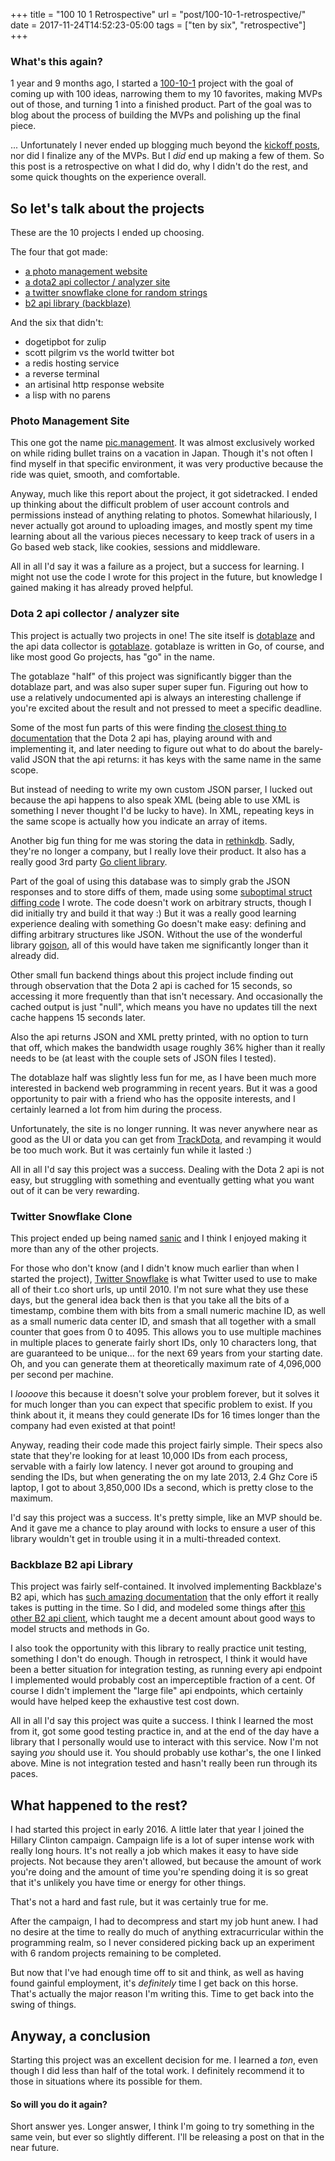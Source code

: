 +++
title = "100 10 1 Retrospective"
url = "post/100-10-1-retrospective/"
date = 2017-11-24T14:52:23-05:00
tags = ["ten by six", "retrospective"]
+++

### What's this again?

1 year and 9 months ago, I started a [100-10-1](/post/100-10-1) project with the
goal of coming up with 100 ideas, narrowing them to my 10 favorites, making MVPs
out of those, and turning 1 into a finished product.
Part of the goal was to blog about the process of building the MVPs and
polishing up the final piece.

... Unfortunately I never ended up blogging much beyond the [kickoff
posts](/tags/ten-by-six), nor did I finalize any of the MVPs.
But I _did_ end up making a few of them.
So this post is a retrospective on what I did do, why I didn't do the rest, and
some quick thoughts on the experience overall.

## So let's talk about the projects

These are the 10 projects I ended up choosing.

The four that got made:

- [a photo management website](#photo-management-site)
- [a dota2 api collector / analyzer site](#dotablaze)
- [a twitter snowflake clone for random strings](#twitter-snowflake-clone)
- [b2 api library (backblaze)](#backblaze-api)

And the six that didn't:

- dogetipbot for zulip
- scott pilgrim vs the world twitter bot
- a redis hosting service
- a reverse terminal
- an artisinal http response website
- a lisp with no parens

### Photo Management Site<a name="photo-management-site"></a>

This one got the name [pic.management](https://github.com/ifo/pic.management).
It was almost exclusively worked on while riding bullet trains on a vacation in
Japan.
Though it's not often I find myself in that specific environment, it was very
productive because the ride was quiet, smooth, and comfortable.

Anyway, much like this report about the project, it got sidetracked.
I ended up thinking about the difficult problem of user account controls and
permissions instead of anything relating to photos.
Somewhat hilariously, I never actually got around to uploading images, and
mostly spent my time learning about all the various pieces necessary to keep
track of users in a Go based web stack, like cookies, sessions and middleware.

All in all I'd say it was a failure as a project, but a success for learning.
I might not use the code I wrote for this project in the future, but knowledge I
gained making it has already proved helpful.

### Dota 2 api collector / analyzer site<a name="dotablaze"></a>

This project is actually two projects in one! The site itself is
[dotablaze](https://github.com/ifo/dotablaze) and the api data collector is
[gotablaze](https://github.com/ifo/gotablaze).
gotablaze is written in Go, of course, and like most good Go projects, has "go"
in the name.

The gotablaze "half" of this project was significantly bigger than the dotablaze
part, and was also super super super fun.
Figuring out how to use a relatively undocumented api is always an interesting
challenge if you're excited about the result and not pressed to meet a specific
deadline.

Some of the most fun parts of this were finding [the closest thing to
documentation](https://dev.dota2.com/showthread.php?t=58317) that the Dota 2 api
has, playing around with and implementing it, and later needing to figure out
what to do about the barely-valid JSON that the api returns: it has keys with
the same name in the same scope.

But instead of needing to write my own custom JSON parser, I lucked out because
the api happens to also speak XML (being able to use XML is something I never
thought I'd be lucky to have).
In XML, repeating keys in the same scope is actually how you indicate an array
of items.

Another big fun thing for me was storing the data in
[rethinkdb](https://rethinkdb.com/).
Sadly, they're no longer a company, but I really love their product.
It also has a really good 3rd party [Go client
library](https://github.com/GoRethink/gorethink).

Part of the goal of using this database was to simply grab the JSON responses
and to store diffs of them, made using some [suboptimal struct diffing
code](https://github.com/ifo/gotablaze/blob/master/diff.go) I wrote.
The code doesn't work on arbitrary structs, though I did initially try and build
it that way :)
But it was a really good learning experience dealing with something Go doesn't
make easy: defining and diffing arbitrary structures like JSON.
Without the use of the wonderful library
[gojson](https://github.com/ChimeraCoder/gojson/), all of this would have taken
me significantly longer than it already did.

Other small fun backend things about this project include finding out through
observation that the Dota 2 api is cached for 15 seconds, so accessing it more
frequently than that isn't necessary.
And occasionally the cached output is just "null", which means you have no
updates till the next cache happens 15 seconds later.

Also the api returns JSON and XML pretty printed, with no option to turn that
off, which makes the bandwidth usage roughly 36% higher than it really needs to
be (at least with the couple sets of JSON files I tested).

The dotablaze half was slightly less fun for me, as I have been much more
interested in backend web programming in recent years.
But it was a good opportunity to pair with a friend who has the opposite
interests, and I certainly learned a lot from him during the process.

Unfortunately, the site is no longer running.
It was never anywhere near as good as the UI or data you can get from
[TrackDota](https://www.trackdota.com), and revamping it would be too much work. 
But it was certainly fun while it lasted :)

All in all I'd say this project was a success.
Dealing with the Dota 2 api is not easy, but struggling with something and
eventually getting what you want out of it can be very rewarding.

### Twitter Snowflake Clone<a name="twitter-snowflake-clone"></a>

This project ended up being named [sanic](https://github.com/ifo/sanic) and I
think I enjoyed making it more than any of the other projects.

For those who don't know (and I didn't know much earlier than when I started the
project), [Twitter
Snowflake](https://github.com/twitter/snowflake/tree/snowflake-2010) is what
Twitter used to use to make all of their
t.co short urls, up until 2010.
I'm not sure what they use these days, but the general idea back then is that
you take all the bits of a timestamp, combine them with bits from a small
numeric machine ID, as well as a small numeric data center ID, and smash that
all together with a small counter that goes from 0 to 4095.
This allows you to use multiple machines in multiple places to generate fairly
short IDs, only 10 characters long, that are guaranteed to be unique... for the
next 69 years from your starting date.
Oh, and you can generate them at theoretically maximum rate of 4,096,000 per
second per machine.

I _loooove_ this because it doesn't solve your problem forever, but it solves it
for much longer than you can expect that specific problem to exist.
If you think about it, it means they could generate IDs for 16 times longer than
the company had even existed at that point!

Anyway, reading their code made this project fairly simple.
Their specs also state that they're looking for at least 10,000 IDs from each
process, servable with a fairly low latency.
I never got around to grouping and sending the IDs, but when generating the on
my late 2013, 2.4 Ghz Core i5 laptop, I got to about 3,850,000 IDs a second,
which is pretty close to the maximum.

I'd say this project was a success.
It's pretty simple, like an MVP should be.
And it gave me a chance to play around with locks to ensure a user of this
library wouldn't get in trouble using it in a multi-threaded context.

### Backblaze B2 api Library<a name="backblaze-api"></a>

This project was fairly self-contained.
It involved implementing Backblaze's B2 api, which has [such amazing
documentation](https://www.backblaze.com/b2/docs/) that the only effort it
really takes is putting in the time.
So I did, and modeled some things after [this other B2 api
client](https://github.com/kothar/go-backblaze), which taught me a decent amount
about good ways to model structs and methods in Go.

I also took the opportunity with this library to really practice unit testing,
something I don't do enough.
Though in retrospect, I think it would have been a better situation for
integration testing, as running every api endpoint I implemented would probably
cost an imperceptible fraction of a cent.
Of course I didn't implement the "large file" api endpoints, which certainly
would have helped keep the exhaustive test cost down.

All in all I'd say this project was quite a success.
I think I learned the most from it, got some good testing practice in, and at
the end of the day have a library that I personally would use to interact with
this service.
Now I'm not saying _you_ should use it.
You should probably use kothar's, the one I linked above.
Mine is not integration tested and hasn't really been run through its paces.

## What happened to the rest?

I had started this project in early 2016.
A little later that year I joined the Hillary Clinton campaign.
Campaign life is a lot of super intense work with really long hours.
It's not really a job which makes it easy to have side projects.
Not because they aren't allowed, but because the amount of work you're doing and
the amount of time you're spending doing it is so great that it's unlikely you
have time or energy for other things.

That's not a hard and fast rule, but it was certainly true for me.

After the campaign, I had to decompress and start my job hunt anew.
I had no desire at the time to really do much of anything extracurricular within
the programming realm, so I never considered picking back up an experiment with
6 random projects remaining to be completed.

But now that I've had enough time off to sit and think, as well as having found
gainful employment, it's _definitely_ time I get back on this horse.
That's actually the major reason I'm writing this.
Time to get back into the swing of things.

## Anyway, a conclusion

Starting this project was an excellent decision for me.
I learned a _ton_, even though I did less than half of the total work.
I definitely recommend it to those in situations where its possible for them.

#### So will you do it again?

Short answer yes.
Longer answer, I think I'm going to try something in the same vein, but ever so
slightly different.
I'll be releasing a post on that in the near future.
